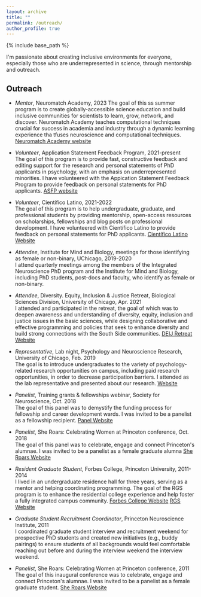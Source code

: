 ```yaml
---
layout: archive
title: ""
permalink: /outreach/
author_profile: true
---
```


{% include base_path %}


I'm passionate about creating inclusive environments for everyone, especially those who are underrepresented in science, through mentorship and outreach. 



## Outreach



* *Mentor*, Neuromatch Academy, 2023
The goal of this ss summer program is to create globally-accessible science education and build inclusive communities for scientists to learn, grow, network, and discover. Neuromatch Academy teaches computational techniques crucial for success in academia and industry through a dynamic learning experience tha tfuses neuroscience and computational techniques. [Neuromatch Academy website](https://academy.neuromatch.io/)

* *Volunteer*, Application Statement Feedback Program, 2021-present  
The goal of this program is to provide fast, constructive feedback and editing support for the research and personal statements of PhD applicants in psychology, with an emphasis on underrepresented minorities. I have volunteered with the Appication Statement Feedback Program to provide feedback on personal statements for PhD applicants. [ASFP website](https://www.asfp.io/)

* *Volunteer*, Científico Latino, 2021-2022  
The goal of this program is to help undergraduate, graduate, and professional students by providing mentorship, open-access resources on scholarships, fellowships and blog posts on professional development. I have volunteered with Científico Latino to provide feedback on personal statements for PhD applicants. [Científico Latino Website](https://www.cientificolatino.com/)

* *Attendee*, Institute for Mind and Biology, meetings for those identifying as female or non-binary, UChicago, 2019-2020  
I attend quarterly meetings among the members of the Integrated Neuroscience PhD program and the Institute for Mind and Biology, including PhD students, post-docs and faculty, who identify as female or non-binary.

* *Attendee*, Diversity. Equity, Inclusion & Justice Retreat, Biological Sciences Division, University of Chicago, Apr. 2021  
I attended and participated in the retreat, the goal of which was to deepen awareness and understanding of diversity, equity, inclusion and justice issues in the basic sciences, while designing collaborative and effective programming and policies that seek to enhance diversity and build strong connections with the South Side communities. [DEIJ Retreat Website](https://biosciences.uchicago.edu/content/1st-annual-bsd-diversity-equity-inclusion-and-justice-retreat)

* *Representative*, Lab night, Psychology and Neuroscience Research, University of Chicago, Feb. 2019  
The goal is to introduce undergraduates to the variety of psychology-related research opportunities on campus, including paid research opportunities, in order to decrease participation barriers. I attended as the lab representative and presented about our research. [Website](https://psychology.uchicago.edu/content/professional-academic-development-events)

* *Panelist*, Training grants & fellowships webinar, Society for Neuroscience, Oct. 2018  
The goal of this panel was to demystify the funding process for fellowship and career development wards. I was invited to be a panelist as a fellowship recipient. [Panel Website](https://neuronline-uat.sfn.org/professional-development/demystifying-the-funding-process-for-fellowship-and-career-development-awards)

* *Panelist*, She Roars: Celebrating Women at Princeton conference, Oct. 2018  
The goal of this panel was to celebrate, engage and connect Princeton's alumnae. I was invited to be a panelist as a female graduate alumna [She Roars Website](https://sheroars.princeton.edu/home/)

* *Resident Graduate Student*, Forbes College, Princeton University, 2011-2014  
I lived in an undergraduate residence hall for three years, serving as a mentor and helping coordinating programming. The goal of the RGS program is to enhance the residential college experience and help foster a fully integrated campus community.   [Forbes College Website](https://forbescollege.princeton.edu/) [RGS Website](https://odoc.princeton.edu/rgs)

* *Graduate Student Recruitment Coordinator*, Princeton Neuroscience Institute, 2011  
I coordinated graduate student interview and recruitment weekend for prospective PhD students and created new initiatives (e.g., buddy pairings) to ensure students of all backgrounds would feel comfortable reaching out before and during the interview weekend the interview weekend.

* *Panelist*, She Roars: Celebrating Women at Princeton conference, 2011  
The goal of this inaugural conference was to celebrate, engage and connect Princeton's alumnae. I was invited to be a panelist as a female graduate student. [She Roars Website](https://sheroars.princeton.edu/home/)

